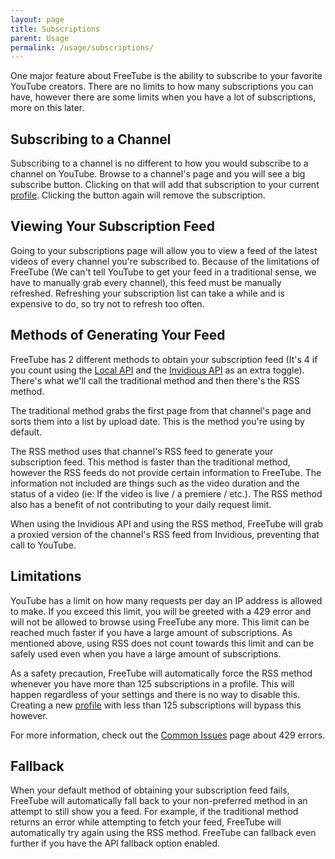```yaml
---
layout: page
title: Subscriptions
parent: Usage
permalink: /usage/subscriptions/
---
```


One major feature about FreeTube is the ability to subscribe to your favorite YouTube creators.
There are no limits to how many subscriptions you can have, however there are some limits when you have a lot of subscriptions, more on this later.

## Subscribing to a Channel

Subscribing to a channel is no different to how you would subscribe to a channel on YouTube. Browse to a channel's page and you will see a big subscribe button. Clicking on that will add that subscription to your current [profile](/usage/profiles/). Clicking the button again will remove the subscription.

## Viewing Your Subscription Feed

Going to your subscriptions page will allow you to view a feed of the latest videos of every channel you're subscribed to. Because of the limitations of FreeTube (We can't tell YouTube to get your feed in a traditional sense, we have to manually grab every channel), this feed must be manually refreshed. Refreshing your subscription list can take a while and is expensive to do, so try not to refresh too often.

## Methods of Generating Your Feed

FreeTube has 2 different methods to obtain your subscription feed (It's 4 if you count using the [Local API](/usage/local-api/) and the [Invidious API](/usage/invidious-api/) as an extra toggle). There's what we'll call the traditional method and then there's the RSS method.

The traditional method grabs the first page from that channel's page and sorts them into a list by upload date. This is the method you're using by default.

The RSS method uses that channel's RSS feed to generate your subscription feed. This method is faster than the traditional method, however the RSS feeds do not provide certain information to FreeTube. The information not included are things such as the video duration and the status of a video (ie: If the video is live / a premiere / etc.). The RSS method also has a benefit of not contributing to your daily request limit.

When using the Invidious API and using the RSS method, FreeTube will grab a proxied version of the channel's RSS feed from Invidious, preventing that call to YouTube.

## Limitations

YouTube has a limit on how many requests per day an IP address is allowed to make. If you exceed this limit, you will be greeted with a 429 error and will not be allowed to browse using FreeTube any more. This limit can be reached much faster if you have a large amount of subscriptions. As mentioned above, using RSS does not count towards this limit and can be safely used even when you have a large amount of subscriptions.

As a safety precaution, FreeTube will automatically force the RSS method whenever you have more than 125 subscriptions in a profile. This will happen regardless of your settings and there is no way to disable this. Creating a new [profile](/usage/profiles/) with less than 125 subscriptions will bypass this however.

For more information, check out the [Common Issues](/usage/common-issues/) page about 429 errors.

## Fallback

When your default method of obtaining your subscription feed fails, FreeTube will automatically fall back to your non-preferred method in an attempt to still show you a feed. For example, if the traditional method returns an error while attempting to fetch your feed, FreeTube will automatically try again using the RSS method. FreeTube can fallback even further if you have the API fallback option enabled.
